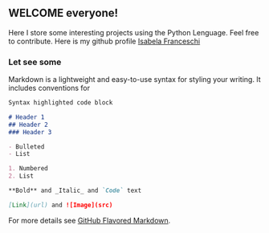 ## WELCOME everyone!

Here I store some interesting projects using the Python Lenguage. Feel free to contribute.
Here is my github profile [Isabela Franceschi](https://github.com/IsabelaFranceschi) 

### Let see some

Markdown is a lightweight and easy-to-use syntax for styling your writing. It includes conventions for

```markdown
Syntax highlighted code block

# Header 1
## Header 2
### Header 3

- Bulleted
- List

1. Numbered
2. List

**Bold** and _Italic_ and `Code` text

[Link](url) and ![Image](src)
```

For more details see [GitHub Flavored Markdown](https://guides.github.com/features/mastering-markdown/).
